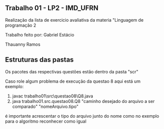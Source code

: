 ## Trabalho 01 - LP2 - IMD_UFRN

Realização da lista de exercicio avaliativa da materia "Linguagem de programação 2

Trabalho feito por: 
Gabriel Estácio

Thauanny Ramos

## Estruturas das pastas

Os pacotes das respectivas questões estão dentro da pasta "scr"

Caso role algum problema de execução da questao 8 aqui está um exemplo:


 1. javac trabalho01\src\questao08\Q8.java   
 2. java trabalho01.src.questao08.Q8 "caminho desejado do arquivo a ser comparado" "nomeArquivo.tipo" 


 é importante acrescentar o tipo do arquivo junto do nome como no exemplo para o algoritmo reconhecer como igual

